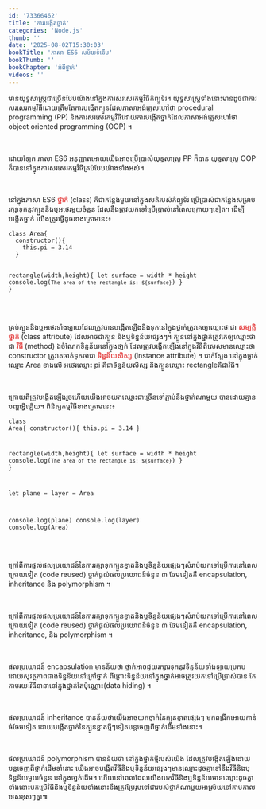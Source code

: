 ```yaml
---
id: '73366462'
title: 'ការបង្កើត​ថ្នាក់'
categories: 'Node.js'
thumb: ''
date: '2025-08-02T15:30:03'
bookTitle: 'ភាសា​ ES6 សម័យ​ទំនើប'
bookThumb: ''
bookChapter: 'អំពី​ថ្នាក់'
videos: ''
---
```

<p>មាន​យុទ្ធសាស្ត្រ​​ជា​ច្រើនបែប​​យ៉ាង​នៅ​ក្នង​ការសរសេរ​កម្មវិធី​កំព្យូទ័រ។ យុទ្ធសាស្ត្រ​​ទាំងនោះ​មាន​ដូចជា​ការសរសេរ​កម្មវិធី​ដោយ​​ត្រឹម​តែការបង្កើត​ក្បួន​ដែល​ភាសា​អង់គ្លេស​ហៅ​ថា​ procedural programming (PP) និង​ការសរសេរ​កម្មវិធី​​ដោយ​ការ​បង្កើត​ថ្នាក់​ដែល​ភាសា​អង់គ្លេស​ហៅ​ថា object oriented programming (OOP) ​។</p><p>&nbsp;</p><p>ដោយ​ឡែក​ ភាសា ES6 អនុញ្ញាត​អោយ​យើង​​អាច​ប្រើប្រាស់​យុទ្ធសាស្ត្រ​ PP ក៏បាន​ យុទ្ធសាស្ត្រ OOP ក៏​បាន​នៅ​ក្នុង​ការសរសេរ​កម្មវិធី​គ្រប់​បែបយ៉ាង​ទាំងអស់​។</p><p>&nbsp;</p><p>នៅ​ក្នុង​ភាសា ES6 <span style="color:hsl(0,75%,60%);"><strong>ថ្នាក់</strong></span> (class) គឺ​ជា​កន្លែង​មួយ​នៅ​ក្នុង​សតិ​របស់​កំព្យូទ័រ ​​ប្រើប្រាស់​​​ជា​កន្លែង​សម្រាប់​​រក្សា​ទុក​​​នូវ​ក្បួន​និង​ឬ​អថេរ​មួយ​ចំនួន​​ ដែល​នឹង​ត្រូវ​យក​ទៅ​ប្រើ​ប្រាស់​នៅ​ពេល​ក្រោយ​ៗ​ទៀត​​។ ដើម្បី​បង្កើត​ថ្នាក់ យើង​ត្រូវ​ធ្វើ​ដូច​ខាងក្រោម​នេះ​៖</p><pre><code class="language-javascript">class Area{
  constructor(){
    this.pi = 3.14
  }
 
  rectangle(width,height){
    let surface = width * height
    console.log(`The area of the rectangle is: ${surface}`)
  }
}</code></pre><p>&nbsp;</p><p>គ្រប់​ក្បួន​និង​ឬ​អថេរទាំងឡាយ​ដែល​ត្រូវ​បាន​បង្កើត​ឡើង​និង​ទុក​នៅ​ក្នុង​ថ្នាក់​ ត្រូវ​គេ​ឲ្យ​ឈ្មោះ​ថា​ជា <span style="color:hsl(0,75%,60%);"><strong>សម្បត្តិថ្នាក់</strong></span> (class attribute) ដែល​អាច​ជា​ក្បួន និង​ឬ​ទិន្នន័យ​ផ្សេង​ៗ​។ ក្បួន​នៅ​ក្នុង​ថ្នាក់​ត្រូវ​គេ​​ឲ្យ​ឈ្មោះ​​ថា​ជា<span style="color:hsl(0,75%,60%);"><strong> វិធី </strong></span>(method) ឯ​ចំណែក​ទិន្នន័យ​នៅ​ក្នុង​ថា្នក់ ដែល​ត្រូវ​បង្កើត​ឡើង​នៅ​ក្នុង​វិធី​ពិសេស​មាន​ឈ្មោះ​ថា constructor​ ត្រូវ​គេ​ចាត់ទុក​ថា​ជា <span style="color:hsl(0,75%,60%);"><strong>ទិន្នន័យសិស្ស</strong></span> (instance attribute) ។ ជាក់ស្តែង នៅ​ក្នុង​ថ្នាក់​ឈ្មោះ Area ខាង​លើ​ អថេរ​ឈ្មោះ pi គឺ​ជា​ទិន្នន័យ​សិស្ស និង​ក្បួន​ឈ្មោះ​ rectangle​ គឺ​ជា​វិធី​។</p><p>&nbsp;</p><p>ក្រោយ​ពី​ត្រូវ​បង្កើត​ឡើង​រួច​ហើយ ​យើង​អាច​យក​ឈ្មោះ​ជា​ច្រើន​ទៅ​ភ្ជាប់​នឹង​ថ្នាក់​ណាមួយ បាន​ដោយ​គ្មាន​បញ្ហា​អ្វី​ឡើយ​។ ពិនិត្យ​កម្មវិធី​ខាង​ក្រោម​នេះ​៖</p><pre><code class="language-javascript">class Area{
  constructor(){
    this.pi = 3.14
  }
 
  rectangle(width,height){
    let surface = width * height
    console.log(`The area of the rectangle is: ${surface}`)
  }
}
 
let plane = layer = Area
 
console.log(plane)
console.log(layer)
console.log(Area)</code></pre><p>&nbsp;</p><p>ក្រៅ​ពី​ការផ្តល់​ផលប្រយោជន៍​នៃ​ការរក្សា​ទុក​ក្បួនខ្នាត​និងឬ​​ទិន្នន័យ​ផ្សេង​ៗ​សំរាប់​យក​ទៅ​ប្រើការ​នៅ​ពេល​ក្រោយ​ទៀត (code reused) ថ្នាក់​ផ្តល់​ផល​ប្រយោជន៍​ចំនួន ៣ ថែម​ទៀត​គឺ encapsulation, inheritance និង polymorphism ។</p><p>&nbsp;</p><p>ក្រៅ​ពី​ការផ្តល់​ផលប្រយោជន៍​នៃ​ការរក្សា​ទុក​ក្បួនខ្នាត​និងឬ​​ទិន្នន័យ​ផ្សេង​ៗ​សំរាប់​យក​ទៅ​ប្រើការ​នៅ​ពេល​ក្រោយ​ទៀត (code reused) ថ្នាក់​ផ្តល់​ផល​ប្រយោជន៍​ចំនួន ៣ ថែម​ទៀត​គឺ encapsulation, inheritance, និង polymorphism ។</p><p>&nbsp;</p><p>ផល​ប្រយោជន៍​ encapsulation មាន​ន័យ​ថា ថ្នាក់​អាច​ជួយ​រក្សារ​ទុក​នូវ​​ទិន្នន័យ​ទាំងឡាយ​ប្រកប​ដោយ​សុវត្ថភាព​ជាង​​ទិន្នន័យ​នៅ​ក្រៅ​ថ្នាក់ ពីព្រោះ​ទិន្នន័យ​នៅ​ក្នុង​ថ្នាក់​អាច​ត្រូវ​យក​ទៅ​ប្រើប្រាស់​បាន​ តែ​តាម​រយៈ​វិធី​នានា​នៅ​ក្នុង​ថ្នាក់​តែប៉ុណ្ណោះ​ (data hiding) ។</p><p>&nbsp;</p><p>ផល​ប្រយោជន៍​ inheritance បាន​ន័យ​ថា​យើង​អាច​យក​ថ្នាក់​នៃ​ក្បួន​ខ្នាត​ផ្សេង​ៗ​ មក​ពង្រីក​អោយ​កាន់​ធំ​ថែម​ទៀត ដោយ​បង្កើត​ថ្នាក់​នៃ​ក្បួន​ខ្នាត​ថ្មី​ៗ​ទៀត​បន្ត​ចេញ​ពី​ថ្នាក់​​​​ដើម​​​ទាំងនោះ​។</p><p>&nbsp;</p><p>ផលប្រយោជន៍ polymorphism បាន​ន័យ​ថា នៅ​ក្នុង​ថ្នាក់​ថ្មី​របស់​យើង ដែល​ត្រូវ​បង្កើត​ឡើង​​ដោយ​បន្ត​ចេញ​ពី​ថ្នាក់​ដើម​ទាំនោះ យើង​​អាច​បង្កើត​​វិធី​​និង​ឬ​ទិន្នន័យ​ផ្សេង​ៗ​មាន​ឈ្មោះ​ដូចគ្នា​ទៅ​នឹង​វិធី​​និងឬ​ទិន្នន័យ​មួយ​ចំនួន​ នៅ​ក្នុង​ថា្នក់​​ដើម។ ហើយ​នៅ​ពេល​ដែល​យើង​យក​​វិធី​​និង​ឬ​ទិន្នន័យ​មាន​ឈ្មោះ​ដូច​គ្នា​ទាំងនោះមក​ប្រើ​ វិធី​និង​ឬ​ទិន្នន័យ​ទាំងនោះ​នឹង​ត្រូវ​ប្រែរូប​ទៅ​ជា​របស់​ថ្នាក់​ណា​មួយ​ អាស្រ័យ​ទៅតាម​កាលទេស​ខុស​ៗ​គ្នា​៕</p>